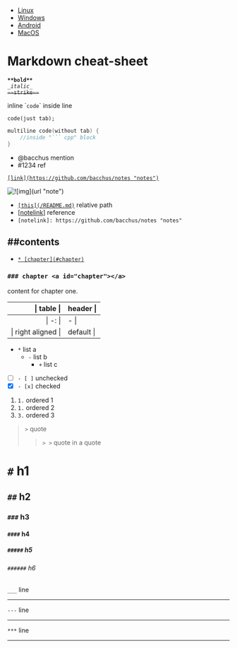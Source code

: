 - [Linux](https://github.com/bacchus/notes/blob/master/linuxnote.md "Linux tricks")
- [Windows](https://github.com/bacchus/notes/blob/master/winnote.md "Windows")
- [Android](https://github.com/bacchus/notes/blob/master/droidnote.md "Android dev")
- [MacOS](https://github.com/bacchus/notes/blob/master/macnote.md "MacOS")

# Markdown cheat-sheet

**`**bold**`**  
_`_italic_`_  
~~`~~strike~~`~~  

inline \``code`\` inside line

    code(just tab);

``` cpp
multiline code(without tab) {
    //inside "``` cpp" block
}
```
- @bacchus mention
- #1234 ref

[`[link](https://github.com/bacchus/notes "notes")`](https://github.com/bacchus/notes "notes")

![`![img](url "note")`](url "note")

- [`[this](/README.md)`](/README.md) relative path
- \[[notelink]\] reference
- `[notelink]: https://github.com/bacchus/notes "notes"`

[notelink]: https://github.com/bacchus/notes "notes"

## \#\#contents
  * [`* [chapter](#chapter)`](#chapter)

### `### chapter <a id="chapter"></a>` <a id="chapter"></a>
content for chapter one.

| \| table \| | header \| |
| -: | - |
| \| -: \| | - \| |
| \| right aligned \| | default \| |

* `*` list a
  - `-` list b
    + `+` list c

- [ ] `- [ ]` unchecked
- [x] `- [x]` checked

1. `1.` ordered 1
1. `1.` ordered 2
3. `3.` ordered 3

> `>` quote
> > `> >` quote in a quote

#       `#` h1
##      `##` h2
###     `###` h3
####    `####` h4
#####   `#####` h5
######  `######` h6

`___` line
___
`---` line

---
`***` line
***
